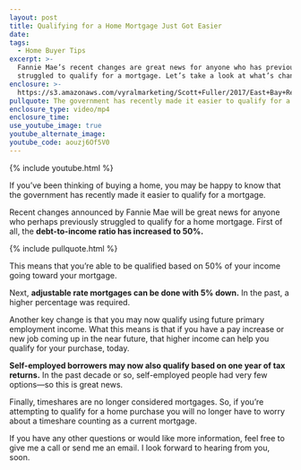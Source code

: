 ```yaml
---
layout: post
title: Qualifying for a Home Mortgage Just Got Easier
date:
tags:
  - Home Buyer Tips
excerpt: >-
  Fannie Mae’s recent changes are great news for anyone who has previously
  struggled to qualify for a mortgage. Let’s take a look at what’s changed.
enclosure: >-
  https://s3.amazonaws.com/vyralmarketing/Scott+Fuller/2017/East+Bay+Real+Estate+Agent-+Fannie+Mae+Changes.mp4
pullquote: The government has recently made it easier to qualify for a mortgage.
enclosure_type: video/mp4
enclosure_time:
use_youtube_image: true
youtube_alternate_image:
youtube_code: aouzj6Of5V0
---
```



{% include youtube.html %}

If you’ve been thinking of buying a home, you may be happy to know that the government has recently made it easier to qualify for a mortgage.

Recent changes announced by Fannie Mae will be great news for anyone who perhaps previously struggled to qualify for a home mortgage. First of all, the **debt-to-income ratio has increased to 50%.**&nbsp;

{% include pullquote.html %}

This means that you’re able to be qualified based on 50% of your income going toward your mortgage. &nbsp;

Next, **adjustable rate mortgages can be done with 5% down.** In the past, a higher percentage was required.

Another key change is that you may now qualify using future primary employment income. What this means is that if you have a pay increase or new job coming up in the near future, that higher income can help you qualify for your purchase, today.&nbsp;

**Self-employed borrowers may now also qualify based on one year of tax returns.** In the past decade or so, self-employed people had very few options—so this is great news.

Finally, timeshares are no longer considered mortgages. So, if you’re attempting to qualify for a home purchase you will no longer have to worry about a timeshare counting as a current mortgage.

If you have any other questions or would like more information, feel free to give me a call or send me an email. I look forward to hearing from you, soon.
<br>&nbsp;